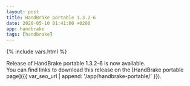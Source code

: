 ```yaml
---
layout: post
title: HandBrake portable 1.3.2-6
date: 2020-05-10 01:41:00 +0200
app: handbrake
tags: [handbrake]
---
```

{% include vars.html %}

Release of HandBrake portable 1.3.2-6 is now available.<br />
You can find links to download this release on the [HandBrake portable page]({{ var_seo_url | append: '/app/handbrake-portable/' }}).